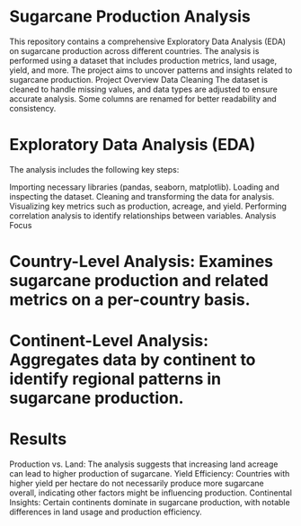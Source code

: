 # Sugarcane Production Analysis
This repository contains a comprehensive Exploratory Data Analysis (EDA) on sugarcane production across different countries. The analysis is performed using a dataset that includes production metrics, land usage, yield, and more. The project aims to uncover patterns and insights related to sugarcane production.
Project Overview
Data Cleaning
The dataset is cleaned to handle missing values, and data types are adjusted to ensure accurate analysis. Some columns are renamed for better readability and consistency.

# Exploratory Data Analysis (EDA)
The analysis includes the following key steps:

Importing necessary libraries (pandas, seaborn, matplotlib).
Loading and inspecting the dataset.
Cleaning and transforming the data for analysis.
Visualizing key metrics such as production, acreage, and yield.
Performing correlation analysis to identify relationships between variables.
Analysis Focus
# Country-Level Analysis: Examines sugarcane production and related metrics on a per-country basis.
# Continent-Level Analysis: Aggregates data by continent to identify regional patterns in sugarcane production.
# Results
Production vs. Land: The analysis suggests that increasing land acreage can lead to higher production of sugarcane.
Yield Efficiency: Countries with higher yield per hectare do not necessarily produce more sugarcane overall, indicating other factors might be influencing production.
Continental Insights: Certain continents dominate in sugarcane production, with notable differences in land usage and production efficiency.
